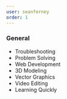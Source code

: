 ```yaml
---
user: seanferney
order: 1
---
```



### General

- Troubleshooting
- Problem Solving
- Web Development
- 3D Modeling
- Vector Graphics
- Video Editing
- Learning Quickly

